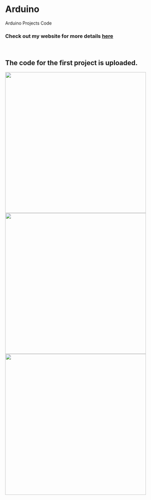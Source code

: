 # Arduino
Arduino Projects Code
<h3>Check out my website for more details <a href='https://ard-uno.netlify.app'>here</a></h3> 
<br>
<h2>The code for the first project is uploaded.</h2>
<div>
    <img src="demos/solar-panel-1.png" width="450">
    <img src="demos/solar-panel-2.png" width="450">
    <img src="demos/solar-panel-3.png" width="450">
</div>
